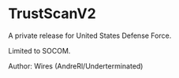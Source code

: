 # TrustScanV2

A private release for United States Defense Force.

Limited to SOCOM. 

Author: Wires (AndreRl/Underterminated)
